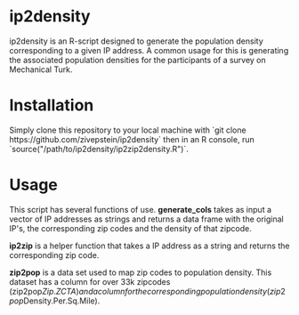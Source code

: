 # ip2density
ip2density is an R-script designed to generate the population density corresponding to a given IP address. A common usage for this is generating the associated population densities for the participants of a survey on Mechanical Turk. 

<h1>Installation</h1>
Simply clone this repository to your local machine with `git clone https://github.com/zivepstein/ip2density` then in an R console, run `source("/path/to/ip2density/ip2zip2density.R")`.

<h1>Usage</h1>
This script has several functions of use.
<b>generate_cols</b> takes as input a vector of IP addresses as strings and returns a data frame with the original IP's, the corresponding zip codes and the density of that zipcode. 

<b>ip2zip</b> is a helper function that takes a IP address as a string and returns the corresponding zip code. 

<b>zip2pop</b> is a data set used to map zip codes to population density. This dataset has a column for over 33k zipcodes (zip2pop$Zip.ZCTA) and a column for the corresponding population density (zip2pop$Density.Per.Sq.Mile).
